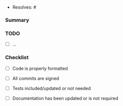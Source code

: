 
* Resolves: # <!-- related github issue -->

### Summary


### TODO

- [ ] ...

### Checklist

- [ ] Code is properly formatted
- [ ] All commits are signed
- [ ] Tests included/updated or not needed
- [ ] Documentation has been updated or is not required

